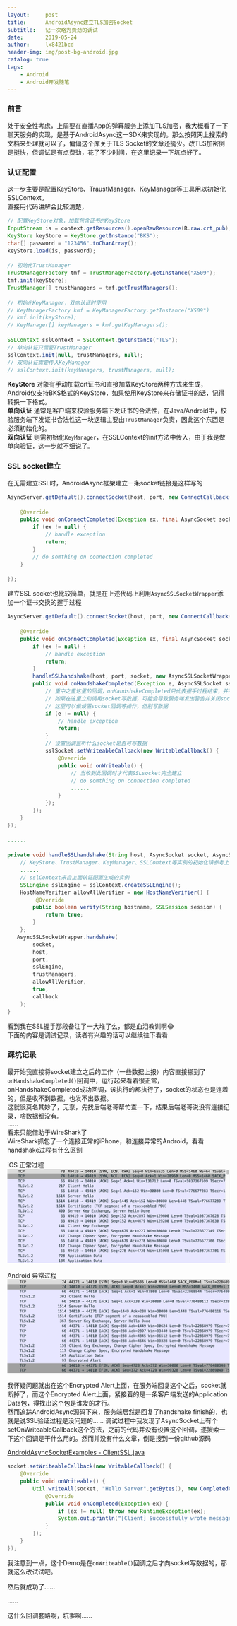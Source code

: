 ```yaml
---
layout:     post
title:      AndroidAsync建立TLS加密Socket
subtitle:   记一次略为费劲的调试
date:       2019-05-24
author:     lx8421bcd
header-img: img/post-bg-android.jpg
catalog: true
tags:
    - Android
    - Android开发随笔
---
```


### 前言
处于安全性考虑，上周要在直播App的弹幕服务上添加TLS加密，我大概看了一下聊天服务的实现，是基于AndroidAsync这一SDK来实现的。那么按照网上搜索的文档来处理就可以了，偏偏这个库关于TLS Socket的文章还挺少。改TLS加密倒是挺快，但调试是有点费劲，花了不少时间，在这里记录一下坑点好了。


### 认证配置
这一步主要是配置KeyStore、TraustManager、KeyManager等工具用以初始化SSLContext。  
直接用代码讲解会比较清楚，
```java
// 配置KeyStore对象，加载包含证书的KeyStore
InputStream is = context.getResources().openRawResource(R.raw.crt_pub);
KeyStore keyStore = KeyStore.getInstance("BKS");
char[] password = "123456".toCharArray();
keyStore.load(is, password);

// 初始化TrustManager
TrustManagerFactory tmf = TrustManagerFactory.getInstance("X509");
tmf.init(keyStore);
TrustManager[] trustManagers = tmf.getTrustManagers();

// 初始化KeyManager，双向认证时使用
// KeyManagerFactory kmf = KeyManagerFactory.getInstance("X509")
// kmf.init(keyStore);
// KeyManager[] keyManagers = kmf.getKeyManagers();

SSLContext sslContext = SSLContext.getInstance("TLS");
// 单向认证只需要TrustManager
sslContext.init(null, trustManagers, null);
// 双向认证需要传入KeyManager
// sslContext.init(keyManagers, trustManagers, null);
```
__KeyStore__ 对象有手动加载crt证书和直接加载KeyStore两种方式来生成，Android仅支持BKS格式的KeyStore，如果使用KeyStore来存储证书的话，记得转换一下格式。  
__单向认证__ 通常是客户端来校验服务端下发证书的合法性，在Java/Android中，校验服务端下发证书合法性这一块逻辑主要由```TrustManager```负责，因此这个东西是必须初始化的。  
__双向认证__ 则需初始化```KeyManager```，在SSLContext的init方法中传入，由于我是做单向验证，这一步就不细说了。


### SSL socket建立
在无需建立SSL时，AndroidAsync框架建立一条socket链接是这样写的
```java
AsyncServer.getDefault().connectSocket(host, port, new ConnectCallback() {

    @Override
    public void onConnectCompleted(Exception ex, final AsyncSocket socket) {
        if (ex != null) {
            // handle exception
            return;
        }
        // do somthing on connection completed
    }

});
```
建立SSL socket也比较简单，就是在上述代码上利用```AsyncSSLSocketWrapper```添加一个证书交换的握手过程
```java
AsyncServer.getDefault().connectSocket(host, port, new ConnectCallback() {

    @Override
    public void onConnectCompleted(Exception ex, final AsyncSocket socket) {
        if (ex != null) {
            // handle exception
            return;
        }
        handleSSLhandshake(host, port, socket, new AsyncSSLSocketWrapper.HandshakeCallback {
        public void onHandshakeCompleted(Exception e, AsyncSSLSocket sslSocket);
            // 重中之重这里的回调，onHandshakeCompleted只代表握手过程结束，并不代表SSL socket真正建立
            // 如果在这里立刻调用socket写数据，可能会导致服务端发出警告并关闭socket
            // 这里可以做设置socket回调等操作，但别写数据
            if (e != null) {
                // handle exception
                return;
            }
            // 设置回调监听什么socket是否可写数据
            sslSocket.setWriteableCallback(new WritableCallback() {
                @Override
                public void onWriteable() {
                    // 当收到此回调时才代表SSLsocket完全建立
                    // do somthing on connection completed
                    ......
                }
            });
        });
    }
});

......

private void handleSSLhandshake(String host, AsyncSocket socket, AsyncSSLSocketWrapper.HandshakeCallback callback) {
    // KeyStore、TrustManager、KeyManager、SSLContext等实例的初始化请参考上面的代码
    ......
    // sslContext来自上面认证配置生成的实例
    SSLEngine sslEngine = sslContext.createSSLEngine();
    HostNameVerifier allowAllVerifier = new HostNameVerifier() {
         @Override
        public boolean verify(String hostname, SSLSession session) {
            return true;
        }
    };
   AsyncSSLSocketWrapper.handshake(
        socket,
        host,
        port,
        sslEngine,
        trustManagers,
        allowAllVerifier,
        true,
        callback
    ); 
}
```
看到我在SSL握手那段备注了一大堆了么，都是血泪教训啊😂  
下面的内容是调试记录，读者有兴趣的话可以继续往下看看

### 踩坑记录
最开始我直接将socket建立之后的工作（一些数据上报）内容直接挪到了```onHandshakeCompleted()```回调中，运行起来看着很正常，onHandshakeCompleted成功回调，该执行的都执行了，socket的状态也是连着的，但是收不到数据，也发不出数据。  
这就很莫名其妙了，无奈，先找后端老哥帮忙查一下，结果后端老哥说没有连接记录，啥数据都没有。  
......  
看来只能借助于WireShark了  
WireShark抓包了一个连接正常的iPhone，和连接异常的Android，看看handshake过程有什么区别

iOS 正常过程  
![iOS 正常](../img/android_async_debug/ios_handshake_succeed.png)  

Android 异常过程
![Android 异常](../img/android_async_debug/android_handshake_failed.png)  

我怀疑问题就出在这个Encrypted Alert上面，在服务端回复这个之后，socket就断掉了，而这个Encrypted Alert上面，紧接着的是一条客户端发送的Application Data包，得找出这个包是谁发的才行。  
然而追踪AndroidAsync源码下来，服务端居然是回复了handshake finish的，也就是说SSL验证过程是没问题的……
调试过程中我发现了AsyncSocket上有个setOnWriteableCallback这个方法，之前的代码并没有设置这个回调，遂搜索一下这个回调是干什么用的。然而并没有什么文章，倒是搜到一份github源码

[AndroidAsyncSocketExamples - ClientSSL.java](https://github.com/reneweb/AndroidAsyncSocketExamples/blob/master/app/src/main/java/com/github/reneweb/androidasyncsocketexamples/tcp/ClientSSL.java)

```java
socket.setWriteableCallback(new WritableCallback() {
    @Override
    public void onWriteable() {
        Util.writeAll(socket, "Hello Server".getBytes(), new CompletedCallback() {
            @Override
            public void onCompleted(Exception ex) {
                if (ex != null) throw new RuntimeException(ex);
                System.out.println("[Client] Successfully wrote message");
            }
        });
    }
});
```
我注意到一点，这个Demo是在```onWriteable()```回调之后才向socket写数据的，那就这么改试试吧。  

然后就成功了……

……

这什么回调套路啊，坑爹啊……
